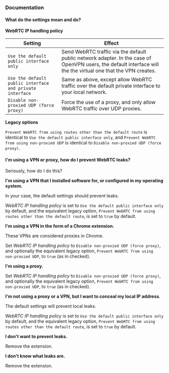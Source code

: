 ### Documentation

#### What do the settings mean and do?

**WebRTC IP handling policy**

Setting | Effect 
--- | ---
`Use the default public interface only` | Send WebRTC traffic via the default public network adapter. In the case of OpenVPN users, the default interface will the the virtual one that the VPN creates.
`Use the default public interface and private interface` | Same as above, except allow WebRTC traffic over the default private interface to your local network.
`Disable non-proxied UDP (force proxy)` | Force the use of a proxy, and only allow WebRTC traffic over UDP proxies.

**Legacy options**

`Prevent WebRTC from using routes other than the default route` is identical to `Use the default public interface only`, and `Prevent WebRTC from using non-proxied UDP` is identical to `Disable non-proxied UDP (force proxy)`.

#### I'm using a VPN or proxy, how do I prevent WebRTC leaks?

Seriously, how do I do this?

**I'm using a VPN that I installed software for, or configured in my operating system.**

In your case, the default settings should prevent leaks.

*WebRTC IP handling policy* is set to `Use the default public interface only` by default, and the equivalent legacy option, `Prevent WebRTC from using routes other than the default route`, is set to `true` by default.

**I'm using a VPN in the form of a Chrome extension.**

These VPNs are considered proxies in Chrome.

Set *WebRTC IP handling policy* to `Disable non-proxied UDP (force proxy)`, and optionally the equivalent legacy option, `Prevent WebRTC from using non-proxied UDP`, to `true` (as in checked).

**I'm using a proxy.**

Set *WebRTC IP handling policy* to `Disable non-proxied UDP (force proxy)`, and optionally the equivalent legacy option, `Prevent WebRTC from using non-proxied UDP`, to `true` (as in checked).

**I'm not using a proxy or a VPN, but I want to conceal my local IP address.**

The default settings will prevent local leaks.

*WebRTC IP handling policy* is set to `Use the default public interface only` by default, and the equivalent legacy option, `Prevent WebRTC from using routes other than the default route`, is set to `true` by default.

**I don't want to prevent leaks.**

Remove the extension.

**I don't know what leaks are.**

Remove the extension.
